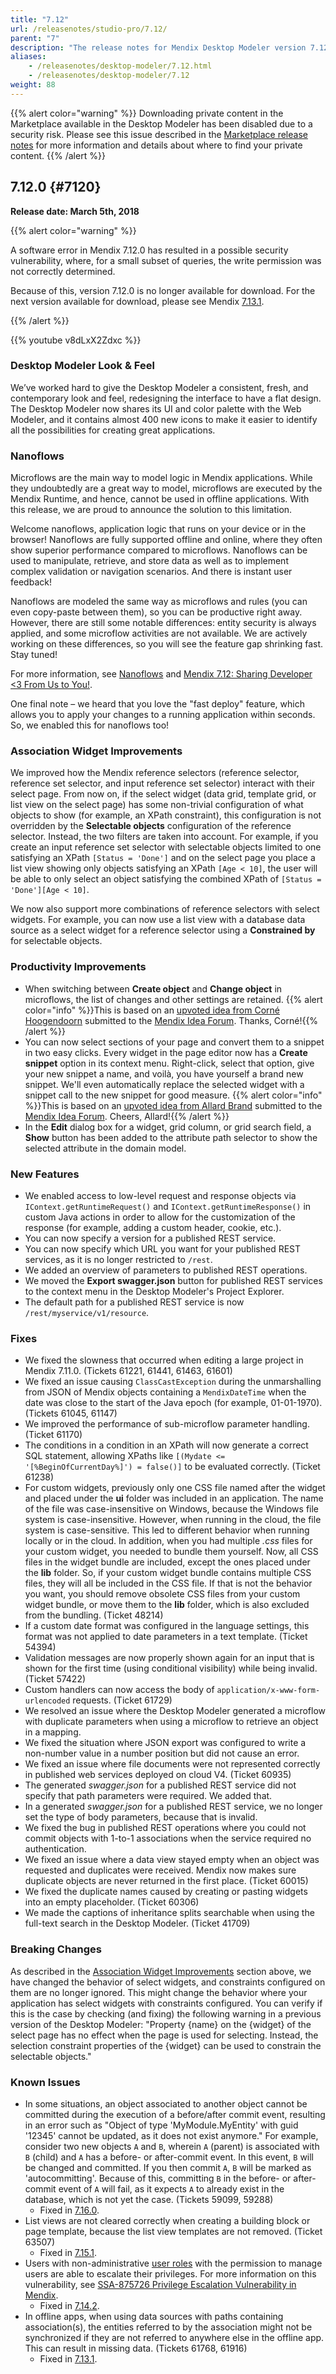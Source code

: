 ```yaml
---
title: "7.12"
url: /releasenotes/studio-pro/7.12/
parent: "7"
description: "The release notes for Mendix Desktop Modeler version 7.12 (including all patches) with details on new features, bug fixes, and known issues."
aliases:
    - /releasenotes/desktop-modeler/7.12.html
    - /releasenotes/desktop-modeler/7.12
weight: 88
---
```


{{% alert color="warning" %}}
Downloading private content in the Marketplace available in the Desktop Modeler has been disabled due to a security risk. Please see this issue described in the [Marketplace release notes](/releasenotes/app-store/#private-fix) for more information and details about where to find your private content.
{{% /alert %}}

## 7.12.0 {#7120}

**Release date: March 5th, 2018**

{{% alert color="warning" %}}

A software error in Mendix 7.12.0 has resulted in a possible security vulnerability, where, for a small subset of queries, the write permission was not correctly determined.

Because of this, version 7.12.0 is no longer available for download. For the next version available for download, please see Mendix [7.13.1](/releasenotes/studio-pro/7.13/).

{{% /alert %}}

{{% youtube v8dLxX2Zdxc %}}

### Desktop Modeler Look & Feel

We’ve worked hard to give the Desktop Modeler a consistent, fresh, and contemporary look and feel, redesigning the interface to have a flat design. The Desktop Modeler now shares its UI and color palette with the Web Modeler, and it contains almost 400 new icons to make it easier to identify all the possibilities for creating great applications.

### Nanoflows

Microflows are the main way to model logic in Mendix applications. While they undoubtedly are a great way to model, microflows are executed by the Mendix Runtime, and hence, cannot be used in offline applications. With this release, we are proud to announce the solution to this limitation.

Welcome nanoflows, application logic that runs on your device or in the browser! Nanoflows are fully supported offline and online, where they often show superior performance compared to microflows. Nanoflows can be used to manipulate, retrieve, and store data as well as to implement complex validation or navigation scenarios. And there is instant user feedback!

Nanoflows are modeled the same way as microflows and rules (you can even copy-paste between them), so you can be productive right away. However, there are still some notable differences: entity security is always applied, and some microflow activities are not available. We are actively working on these differences, so you will see the feature gap shrinking fast. Stay tuned!

For more information, see [Nanoflows](/refguide7/nanoflows/) and [Mendix 7.12: Sharing Developer <3 From Us to You!](https://www.mendix.com/blog/mendix-7-12-sharing-developer/).

One final note – we heard that you love the "fast deploy" feature, which allows you to apply your changes to a running application within seconds. So, we enabled this for nanoflows too!

### <a name="association"></a>Association Widget Improvements

We improved how the Mendix reference selectors (reference selector, reference set selector, and input reference set selector) interact with their select page. From now on, if the select widget (data grid, template grid, or list view on the select page) has some non-trivial configuration of what objects to show (for example, an XPath constraint), this configuration is not overridden by the **Selectable objects** configuration of the reference selector. Instead, the two filters are taken into account. 
For example, if you create an input reference set selector with selectable objects limited to one satisfying an XPath `[Status = 'Done']` and on the select page you place a list view showing only objects satisfying an XPath `[Age < 10]`, the user will be able to only select an object satisfying the combined XPath of `[Status = 'Done'][Age < 10]`. 

We now also support more combinations of reference selectors with select widgets. For example, you can now use a list view with a database data source as a select widget for a reference selector using a **Constrained by** for selectable objects.

### Productivity Improvements

* When switching between **Create object** and **Change  object** in microflows, the list of changes and other settings are retained.
  {{% alert color="info" %}}This is based on an [upvoted idea from Corné Hoogendoorn](https://forum.mendixcloud.com/link/ideas/77) submitted to the [Mendix Idea Forum](https://forum.mendixcloud.com/link/ideas). Thanks, Corné!{{% /alert %}}
* You can now select sections of your page and convert them to a snippet in two easy clicks. Every widget in the page editor now has a **Create snippet** option in its context menu. Right-click, select that option, give your new snippet a name, and voilà, you have yourself a brand new snippet. We'll even automatically replace the selected widget with a snippet call to the new snippet for good measure.
  {{% alert color="info" %}}This is based on an [upvoted idea from Allard Brand](https://forum.mendixcloud.com/link/ideas/157) submitted to the [Mendix Idea Forum](https://forum.mendixcloud.com/link/ideas). Cheers, Allard!{{% /alert %}}
* In the **Edit** dialog box for a widget, grid column, or grid search field, a **Show** button has been added to the attribute path selector to show the selected attribute in the domain model.

### New Features

 * We enabled access to low-level request and response objects via `IContext.getRuntimeRequest()` and `IContext.getRuntimeResponse()` in custom Java actions in order to allow for the customization of the response (for example, adding a custom header, cookie, etc.).
 * You can now specify a version for a published REST service.
 * You can now specify which URL you want for your published REST services, as it is no longer restricted to `/rest`.
 * We added an overview of parameters to published REST operations.
 * We moved the **Export swagger.json** button for published REST services to the context menu in the Desktop Modeler's Project Explorer.
 * The default path for a published REST service is now `/rest/myservice/v1/resource`.

### Fixes

  * <a name="61221"></a>We fixed the slowness that occurred when editing a large project in Mendix 7.11.0. (Tickets 61221, 61441, 61463, 61601)
  * We fixed an issue causing `ClassCastException` during the unmarshalling from JSON of Mendix objects containing a `MendixDateTime` when the date was close to the start of the Java epoch (for example, 01-01-1970). (Tickets 61045, 61147)
 * We improved the performance of sub-microflow parameter handling. (Ticket 61170)
 * The conditions in a condition in an XPath will now generate a correct SQL statement, allowing XPaths like `[(Mydate <= '[%BeginOfCurrentDay%]') = false()]` to be evaluated correctly. (Ticket 61238)
 * For custom widgets, previously only one CSS file named after the widget and placed under the **ui** folder was included in an application. The name of the file was case-insensitive on Windows, because the Windows file system is case-insensitive. However, when running in the cloud, the file system is case-sensitive. This led to different behavior when running locally or in the cloud. In addition, when you had multiple *.css* files for your custom widget, you needed to bundle them yourself. Now, all CSS files in the widget bundle are included, except the ones placed under the **lib** folder. So, if your custom widget bundle contains multiple CSS files, they will all be included in the CSS file. If that is not the behavior you want, you should remove obsolete CSS files from your custom widget bundle, or move them to the **lib** folder, which is also excluded from the bundling. (Ticket 48214)
 * If a custom date format was configured in the language settings, this format was not applied to date parameters in a text template. (Ticket 54394)
 * Validation messages are now properly shown again for an input that is shown for the first time (using conditional visibility) while being invalid. (Ticket 57422)
 * Custom handlers can now access the body of `application/x-www-form-urlencoded` requests. (Ticket 61729)
 * We resolved an issue where the Desktop Modeler generated a microflow with duplicate parameters when using a microflow to retrieve an object in a mapping.
 * We fixed the situation where JSON export was configured to write a non-number value in a number position but did not cause an error.
 * We fixed an issue where file documents were not represented correctly in published web services deployed on cloud V4. (Ticket 60935)
 * The generated *swagger.json* for a published REST service did not specify that path parameters were required. We added that.
 * In a generated *swagger.json* for a published REST service, we no longer set the type of body parameters, because that is invalid.
 * We fixed the bug in published REST operations where you could not commit objects with 1-to-1 associations when the service required no authentication.
 * We fixed an issue where a data view stayed empty when an object was requested and duplicates were received. Mendix now makes sure duplicate objects are never returned in the first place. (Ticket 60015)
 * We fixed the duplicate names caused by creating or pasting widgets into an empty placeholder. (Ticket 60306)
 * We made the captions of inheritance splits searchable when using the full-text search in the Desktop Modeler. (Ticket 41709)

### Breaking Changes

As described in the [Association Widget Improvements](#association) section above, we have changed the behavior of select widgets, and constraints configured on them are no longer ignored. This might change the behavior where your application has select widgets with constraints configured. You can verify if this is the case by checking (and fixing) the following warning in a previous version of the Desktop Modeler: "Property {name} on the {widget} of the select page has no effect when the page is used for selecting. Instead, the selection constraint properties of the {widget} can be used to constrain the selectable objects."

### Known Issues

* In some situations, an object associated to another object cannot be committed during the execution of a before/after commit event, resulting in an error such as "Object of type 'MyModule.MyEntity' with guid '12345' cannot be updated, as it does not exist anymore." For example, consider two new objects `A` and `B`, wherein `A` (parent) is associated with `B` (child) and `A` has a before- or after-commit event. In this event, `B` will be changed and committed. If you then commit `A`, `B` will be marked as 'autocommitting'. Because of this, committing `B` in the before- or after-commit event of `A` will fail, as it expects `A` to already exist in the database, which is not yet the case. (Tickets 59099, 59288)
	* Fixed in [7.16.0](/releasenotes/studio-pro/7.16/#59099).
* List views are not cleared correctly when creating a building block or page template, because the list view templates are not removed. (Ticket 63507)
	* Fixed in [7.15.1](/releasenotes/studio-pro/7.15/#63507).
* Users with non-administrative [user roles](/refguide/user-roles/) with the permission to manage users are able to escalate their privileges. For more information on this vulnerability, see [SSA-875726 Privilege Escalation Vulnerability in Mendix](https://new.siemens.com/global/en/products/services/cert.html#SecurityPublications).
	* Fixed in [7.14.2](/releasenotes/studio-pro/7.14/#875726).
* In offline apps, when using data sources with paths containing association(s), the entities referred to by the association might not be synchronized if they are not referred to anywhere else in the offline app. This can result in missing data. (Tickets 61768, 61916)
	* Fixed in [7.13.1](/releasenotes/studio-pro/7.13/#61768).
